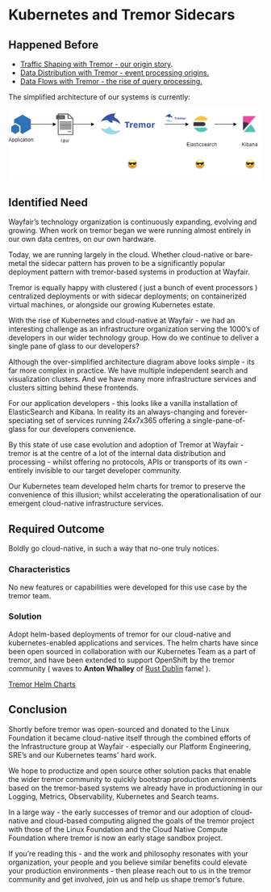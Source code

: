 # Kubernetes and Tremor Sidecars

## Happened Before

* [Traffic Shaping with Tremor - our origin story](./traffic-shaping).
* [Data Distribution with Tremor - event processing origins.](./data-distribution)
* [Data Flows with Tremor - the rise of query processing.](./data-flow)
  
The simplified architecture of our systems is currently:  
  
![old pipeline](./media/kubernetes-sidecars/image1.png)

## Identified Need

Wayfair’s technology organization is continuously expanding, evolving
and growing. When work on tremor began we were running almost entirely
in our own data centres, on our own hardware.

Today, we are running largely in the cloud. Whether cloud-native or
bare-metal the sidecar pattern has proven to be a significantly popular
deployment pattern with tremor-based systems in production at Wayfair.  
  
Tremor is equally happy with clustered ( just a bunch of event
processors ) centralized deployments or with sidecar deployments; on
containerized virtual machines, or alongside our growing Kubernetes
estate.

With the rise of Kubernetes and cloud-native at Wayfair - we had an
interesting challenge as an infrastructure organization serving the
1000’s of developers in our wider technology group. How do we continue
to deliver a single pane of glass to our developers?  
  
Although the over-simplified architecture diagram above looks simple -
its far more complex in practice. We have multiple independent search
and visualization clusters. And we have many more infrastructure
services and clusters sitting behind these frontends.  
  
For our application developers - this looks like a vanilla installation
of ElasticSearch and Kibana. In reality its an always-changing and
forever-speciating set of services running 24x7x365 offering a
single-pane-of-glass for our developers convenience.  
  
By this state of use case evolution and adoption of Tremor at Wayfair -
tremor is at the centre of a lot of the internal data distribution and
processing - whilst offering no protocols, APIs or transports of its
own - entirely invisible to our target developer community.  
  
Our Kubernetes team developed helm charts for tremor to preserve the
convenience of this illusion; whilst accelerating the operationalisation
of our emergent cloud-native infrastructure services.

## Required Outcome

Boldly go cloud-native, in such a way that no-one truly notices.

### Characteristics

No new features or capabilities were developed for this use case by the
tremor team.

### Solution

Adopt helm-based deployments of tremor for our cloud-native and
kubernetes-enabled applications and services. The helm charts have since
been open sourced in collaboration with our Kubernetes Team as a part of
tremor, and have been extended to support OpenShift by the tremor
community ( waves to **Anton Whalley** of [Rust Dublin](https://www.meetup.com/Rust-Dublin/) fame! ).

[Tremor Helm Charts](https://github.com/tremor-rs/tremor-k8s-helm)

## Conclusion

Shortly before tremor was open-sourced and donated to the Linux
Foundation it became cloud-native itself through the combined efforts of
the Infrastructure group at Wayfair - especially our Platform
Engineering, SRE’s and our Kubernetes teams' hard work.  
  
We hope to productize and open source other solution packs that enable
the wider tremor community to quickly bootstrap production environments
based on the tremor-based systems we already have in productioning in
our Logging, Metrics, Observability, Kubernetes and Search teams.  
  
In a large way - the early successes of tremor and our adoption of
cloud-native and cloud-based computing aligned the goals of the tremor
project with those of the Linux Foundation and the Cloud Native Compute
Foundation where tremor is now an early stage sandbox project.  
  
If you’re reading this - and the work and philosophy resonates with your
organization, your people and you believe similar benefits could elevate
your production environments - then please reach out to us in the tremor
community and get involved, join us and help us shape tremor’s future.

